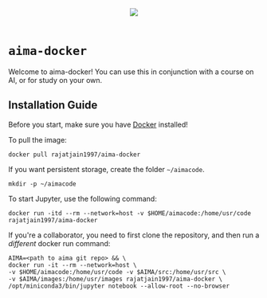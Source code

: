 <div align="center">
  <a href="http://aima.cs.berkeley.edu/"><img src="https://raw.githubusercontent.com/aimacode/aima-python/master/images/aima_logo.png"></a><br><br>
</div>

# `aima-docker`

Welcome to aima-docker! You can use this in conjunction with a course on AI, or for study on your own. 

## Installation Guide

Before you start, make sure you have [Docker](www.docker.com) installed!

To pull the image:

	docker pull rajatjain1997/aima-docker

If you want persistent storage, create the folder `~/aimacode`.

	mkdir -p ~/aimacode

To start Jupyter, use the following command:

	docker run -itd --rm --network=host -v $HOME/aimacode:/home/usr/code rajatjain1997/aima-docker

If you're a collaborator, you need to first clone the repository, and then run a *different* docker run command:

	AIMA=<path to aima git repo> && \
	docker run -it --rm --network=host \
	-v $HOME/aimacode:/home/usr/code -v $AIMA/src:/home/usr/src \
	-v $AIMA/images:/home/usr/images rajatjain1997/aima-docker \
	/opt/miniconda3/bin/jupyter notebook --allow-root --no-browser